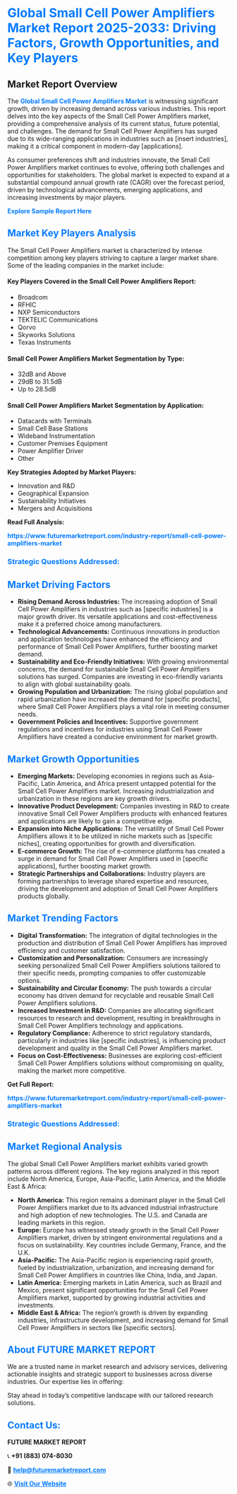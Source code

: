 <h1 style="color: #007BFF;">Global Small Cell Power Amplifiers Market Report 2025-2033: Driving Factors, Growth Opportunities, and Key Players</h1>

<section id="overview">
<h2>Market Report Overview</h2>
<p>The <a href="https://www.futuremarketreport.com/industry-report/small-cell-power-amplifiers-market" style="color: #007BFF; text-decoration: none;"><strong>Global Small Cell Power Amplifiers Market</strong></a> is witnessing significant growth, driven by increasing demand across various industries. This report delves into the key aspects of the Small Cell Power Amplifiers market, providing a comprehensive analysis of its current status, future potential, and challenges. The demand for Small Cell Power Amplifiers has surged due to its wide-ranging applications in industries such as [insert industries], making it a critical component in modern-day [applications].</p>
<p>As consumer preferences shift and industries innovate, the Small Cell Power Amplifiers market continues to evolve, offering both challenges and opportunities for stakeholders. The global market is expected to expand at a substantial compound annual growth rate (CAGR) over the forecast period, driven by technological advancements, emerging applications, and increasing investments by major players.</p>
</section>

<section id="overview">
<p><a href="https://www.futuremarketreport.com/request-sample/reportId=76040" style="color: #007BFF; text-decoration: none;"><strong>Explore Sample Report Here</strong></a></p>
</section>

<section id="key-players">
<h2 style="color: #007BFF;">Market Key Players Analysis</h2>
<p>The Small Cell Power Amplifiers market is characterized by intense competition among key players striving to capture a larger market share. Some of the leading companies in the market include:</p>
<h4>Key Players Covered in the Small Cell Power Amplifiers Report:</h4>
<ul><li>Broadcom</li><li>RFHIC</li><li>NXP Semiconductors</li><li>TEKTELIC Communications</li><li>Qorvo</li><li>Skyworks Solutions</li><li>Texas Instruments</li></ul>
<h4>Small Cell Power Amplifiers Market Segmentation by Type:</h4>
<ul><li>32dB and Above</li><li>29dB to 31.5dB</li><li>Up to 28.5dB</li></ul>

<h4>Small Cell Power Amplifiers Market Segmentation by Application:</h4>
<ul><li>Datacards with Terminals</li><li>Small Cell Base Stations</li><li>Wideband Instrumentation</li><li>Customer Premises Equipment</li><li>Power Amplifier Driver</li><li>Other</li></ul>
<p><strong>Key Strategies Adopted by Market Players:</strong></p>
<ul>
<li>Innovation and R&D</li>
<li>Geographical Expansion</li>
<li>Sustainability Initiatives</li>
<li>Mergers and Acquisitions</li>
</ul>
</section>

<section>
<p><strong>Read Full Analysis: </strong></p><a href="https://www.futuremarketreport.com/industry-report/small-cell-power-amplifiers-market" style="color: #007BFF; text-decoration: none;"><strong>https://www.futuremarketreport.com/industry-report/small-cell-power-amplifiers-market</strong></a>
<h3 style="color: #007BFF;">Strategic Questions Addressed:</h3>
</section>

<section id="driving-factors">
<h2 style="color: #007BFF;">Market Driving Factors</h2>
<ul>
<li><strong>Rising Demand Across Industries:</strong> The increasing adoption of Small Cell Power Amplifiers in industries such as [specific industries] is a major growth driver. Its versatile applications and cost-effectiveness make it a preferred choice among manufacturers.</li>
<li><strong>Technological Advancements:</strong> Continuous innovations in production and application technologies have enhanced the efficiency and performance of Small Cell Power Amplifiers, further boosting market demand.</li>
<li><strong>Sustainability and Eco-Friendly Initiatives:</strong> With growing environmental concerns, the demand for sustainable Small Cell Power Amplifiers solutions has surged. Companies are investing in eco-friendly variants to align with global sustainability goals.</li>
<li><strong>Growing Population and Urbanization:</strong> The rising global population and rapid urbanization have increased the demand for [specific products], where Small Cell Power Amplifiers plays a vital role in meeting consumer needs.</li>
<li><strong>Government Policies and Incentives:</strong> Supportive government regulations and incentives for industries using Small Cell Power Amplifiers have created a conducive environment for market growth.</li>
</ul>
</section>

<section id="growth-opportunities">
<h2 style="color: #007BFF;">Market Growth Opportunities</h2>
<ul>
<li><strong>Emerging Markets:</strong> Developing economies in regions such as Asia-Pacific, Latin America, and Africa present untapped potential for the Small Cell Power Amplifiers market. Increasing industrialization and urbanization in these regions are key growth drivers.</li>
<li><strong>Innovative Product Development:</strong> Companies investing in R&D to create innovative Small Cell Power Amplifiers products with enhanced features and applications are likely to gain a competitive edge.</li>
<li><strong>Expansion into Niche Applications:</strong> The versatility of Small Cell Power Amplifiers allows it to be utilized in niche markets such as [specific niches], creating opportunities for growth and diversification.</li>
<li><strong>E-commerce Growth:</strong> The rise of e-commerce platforms has created a surge in demand for Small Cell Power Amplifiers used in [specific applications], further boosting market growth.</li>
<li><strong>Strategic Partnerships and Collaborations:</strong> Industry players are forming partnerships to leverage shared expertise and resources, driving the development and adoption of Small Cell Power Amplifiers products globally.</li>
</ul>
</section>

<section id="trending-factors">
<h2 style="color: #007BFF;">Market Trending Factors</h2>
<ul>
<li><strong>Digital Transformation:</strong> The integration of digital technologies in the production and distribution of Small Cell Power Amplifiers has improved efficiency and customer satisfaction.</li>
<li><strong>Customization and Personalization:</strong> Consumers are increasingly seeking personalized Small Cell Power Amplifiers solutions tailored to their specific needs, prompting companies to offer customizable options.</li>
<li><strong>Sustainability and Circular Economy:</strong> The push towards a circular economy has driven demand for recyclable and reusable Small Cell Power Amplifiers solutions.</li>
<li><strong>Increased Investment in R&D:</strong> Companies are allocating significant resources to research and development, resulting in breakthroughs in Small Cell Power Amplifiers technology and applications.</li>
<li><strong>Regulatory Compliance:</strong> Adherence to strict regulatory standards, particularly in industries like [specific industries], is influencing product development and quality in the Small Cell Power Amplifiers market.</li>
<li><strong>Focus on Cost-Effectiveness:</strong> Businesses are exploring cost-efficient Small Cell Power Amplifiers solutions without compromising on quality, making the market more competitive.</li>
</ul>
</section>

<section>
<p><strong>Get Full Report: </strong></p><a href="https://www.futuremarketreport.com/industry-report/small-cell-power-amplifiers-market" style="color: #007BFF; text-decoration: none;"><strong>https://www.futuremarketreport.com/industry-report/small-cell-power-amplifiers-market</strong></a>
<h3 style="color: #007BFF;">Strategic Questions Addressed:</h3>
</section>


<section id="regional-analysis">
<h2 style="color: #007BFF;">Market Regional Analysis</h2>
<p>The global Small Cell Power Amplifiers market exhibits varied growth patterns across different regions. The key regions analyzed in this report include North America, Europe, Asia-Pacific, Latin America, and the Middle East & Africa:</p>
<ul>
<li><strong>North America:</strong> This region remains a dominant player in the Small Cell Power Amplifiers market due to its advanced industrial infrastructure and high adoption of new technologies. The U.S. and Canada are leading markets in this region.</li>
<li><strong>Europe:</strong> Europe has witnessed steady growth in the Small Cell Power Amplifiers market, driven by stringent environmental regulations and a focus on sustainability. Key countries include Germany, France, and the U.K.</li>
<li><strong>Asia-Pacific:</strong> The Asia-Pacific region is experiencing rapid growth, fueled by industrialization, urbanization, and increasing demand for Small Cell Power Amplifiers in countries like China, India, and Japan.</li>
<li><strong>Latin America:</strong> Emerging markets in Latin America, such as Brazil and Mexico, present significant opportunities for the Small Cell Power Amplifiers market, supported by growing industrial activities and investments.</li>
<li><strong>Middle East & Africa:</strong> The region’s growth is driven by expanding industries, infrastructure development, and increasing demand for Small Cell Power Amplifiers in sectors like [specific sectors].</li>
</ul>
</section>

<footer>
<h2 style="color: #007BFF;">About FUTURE MARKET REPORT</h2>
<p>We are a trusted name in market research and advisory services, delivering actionable insights and strategic support to businesses across diverse industries. Our expertise lies in offering:</p>

<p>Stay ahead in today’s competitive landscape with our tailored research solutions.</p>

<h2 style="color: #007BFF;">Contact Us:</h2>
<p><strong>FUTURE MARKET REPORT</strong></p>
<p>📞 <strong>+91 (883) 074-8030</strong></p>
<p>📧 <strong><a href="mailto:help@futuremarketreport.com" style="color: #007BFF;">help@futuremarketreport.com</a></strong></p>
<p>🌐 <strong><a href="https://www.futuremarketreport.com/" style="color: #007BFF;">Visit Our Website</a></strong></p>
</footer>